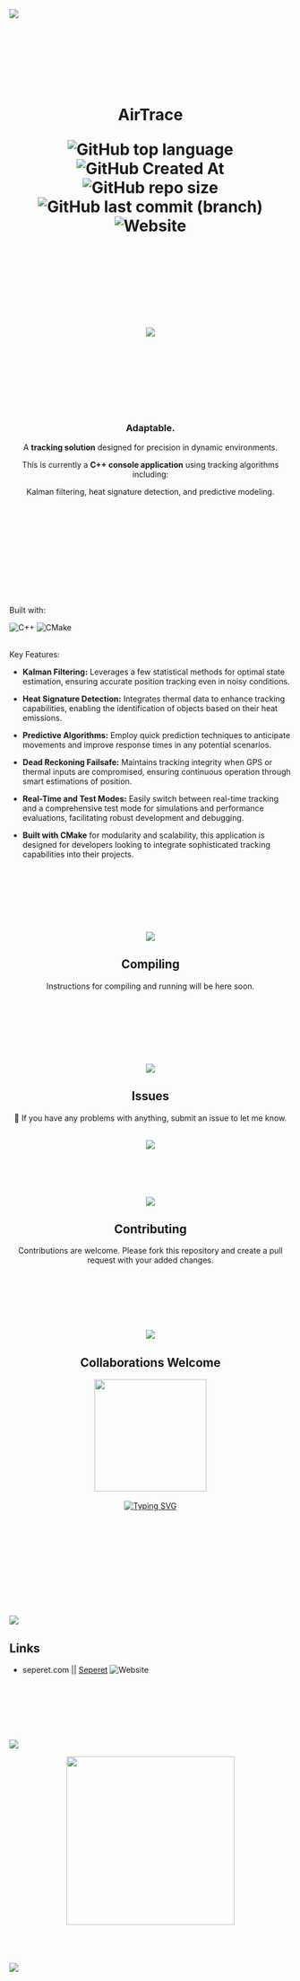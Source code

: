 <a href="https://seperet.com">
<img src="https://user-images.githubusercontent.com/74038190/212284100-561aa473-3905-4a80-b561-0d28506553ee.gif">
</a>

<div align="center">

  <br></br>
  <br></br>
  <br></br>
  <div>
  <h1>
      
  AirTrace
  
  ![GitHub top language](https://img.shields.io/github/languages/top/denv3rr/AirTrace)
  ![GitHub Created At](https://img.shields.io/github/created-at/denv3rr/AirTrace)
  ![GitHub repo size](https://img.shields.io/github/repo-size/denv3rr/AirTrace)
  ![GitHub last commit (branch)](https://img.shields.io/github/last-commit/denv3rr/AirTrace/main)
  ![Website](https://img.shields.io/website?url=https%3A%2F%2Fseperet.com)

  <br></br>
  <br></br>
  <a href="https://seperet.com">
    <img src="https://user-images.githubusercontent.com/74038190/212284100-561aa473-3905-4a80-b561-0d28506553ee.gif">
  </a>
      
  </h1>
</div>

<br></br>
<br></br>
<br></br>
<h3>Adaptable.</h3>

A **tracking solution** designed for precision in dynamic environments.

This is currently a **C++ console application** using tracking algorithms including:

Kalman filtering, heat signature detection, and predictive modeling.

<br></br>
<br></br>
<br></br>

<div align="left">

##
<br></br>
  
Built with:

![C++](https://img.shields.io/badge/c++-%2300599C.svg?style=for-the-badge&logo=c%2B%2B&logoColor=white) ![CMake](https://img.shields.io/badge/CMake-%23008FBA.svg?style=for-the-badge&logo=cmake&logoColor=white)
<br></br>

Key Features:

  - **Kalman Filtering:** Leverages a few statistical methods for optimal state estimation, ensuring accurate position tracking even in noisy conditions.
   
  - **Heat Signature Detection:** Integrates thermal data to enhance tracking capabilities, enabling the identification of objects based on their heat emissions.
   
  - **Predictive Algorithms:** Employ quick prediction techniques to anticipate movements and improve response times in any potential scenarios.
    
  - **Dead Reckoning Failsafe:** Maintains tracking integrity when GPS or thermal inputs are compromised, ensuring continuous operation through smart estimations of position.
    
  - **Real-Time and Test Modes:** Easily switch between real-time tracking and a comprehensive test mode for simulations and performance evaluations, facilitating robust development and debugging.   

  - **Built with CMake** for modularity and scalability, this application is designed for developers looking to integrate sophisticated tracking capabilities into their projects.
    

</div>

<br></br>
<br></br>
<br></br>

<img src="https://user-images.githubusercontent.com/74038190/212284100-561aa473-3905-4a80-b561-0d28506553ee.gif">

## Compiling

Instructions for compiling and running will be here soon.

<br></br>
<br></br>
<br></br>

<img src="https://user-images.githubusercontent.com/74038190/212284100-561aa473-3905-4a80-b561-0d28506553ee.gif">


## Issues

🚧 If you have any problems with anything, submit an issue to let me know.
<br></br>

<img src="https://user-images.githubusercontent.com/74038190/212284158-e840e285-664b-44d7-b79b-e264b5e54825.gif">
<br></br>
<br></br>
<br></br>
<img src="https://user-images.githubusercontent.com/74038190/212284100-561aa473-3905-4a80-b561-0d28506553ee.gif">

## Contributing

Contributions are welcome. Please fork this repository and create a pull request with your added changes.

<br></br>
<br></br>
<br></br>
<img src="https://user-images.githubusercontent.com/74038190/212284100-561aa473-3905-4a80-b561-0d28506553ee.gif">

## Collaborations Welcome
  <img href="https://seperet.com/contact" src="https://user-images.githubusercontent.com/74038190/216120981-b9507c36-0e04-4469-8e27-c99271b45ba5.png" width="200" height="200">
  <br></br>
  <a href="https://seperet.com/contact"><img src="https://readme-typing-svg.demolab.com?font=Sixtyfour+Convergence&size=25&duration=3000&pause=500&color=F7F7F7&center=true&width=520&height=60&lines=CLICK+HERE;TO+CONTACT" alt="Typing SVG" /></a>
<br></br>
<br></br>
<br></br>

</div>
<br></br>
<br></br>
<br></br>

<img src="https://user-images.githubusercontent.com/74038190/212284100-561aa473-3905-4a80-b561-0d28506553ee.gif">
</div>
<div align="left">

## Links
  
- seperet.com || [Seperet](https://seperet.com) ![Website](https://img.shields.io/website?url=https%3A%2F%2Fseperet.com)

</div>

<br></br>
<br></br>
<br></br>
<img src="https://user-images.githubusercontent.com/74038190/212284100-561aa473-3905-4a80-b561-0d28506553ee.gif">





<div align="center">
    <a href="https://seperet.com">
        <img src="https://images.squarespace-cdn.com/content/v1/612e9679ca3ada2f6398ebb3/5c5d2752-5b10-4535-9591-acff011443fa/3dgifmaker21328.gif?format=1500w" width="300" height="300"/>
    </a>
</div>
<br></br>
<br></br>
<img src="https://user-images.githubusercontent.com/74038190/212284100-561aa473-3905-4a80-b561-0d28506553ee.gif">
